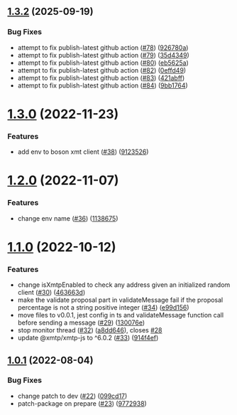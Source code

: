 ## [1.3.2](https://github.com/bosonprotocol/chat-sdk/compare/v1.3.1...v1.3.2) (2025-09-19)


### Bug Fixes

* attempt to fix publish-latest github action ([#78](https://github.com/bosonprotocol/chat-sdk/issues/78)) ([926780a](https://github.com/bosonprotocol/chat-sdk/commit/926780ac366042dc6cb092c27a9e900dbf92349b))
* attempt to fix publish-latest github action ([#79](https://github.com/bosonprotocol/chat-sdk/issues/79)) ([35d4349](https://github.com/bosonprotocol/chat-sdk/commit/35d4349168715c6f8b290a7eace9819f87fc4be8))
* attempt to fix publish-latest github action ([#80](https://github.com/bosonprotocol/chat-sdk/issues/80)) ([eb5625a](https://github.com/bosonprotocol/chat-sdk/commit/eb5625a7dac30f046342952c4498ddc40b7de039))
* attempt to fix publish-latest github action ([#82](https://github.com/bosonprotocol/chat-sdk/issues/82)) ([0effd49](https://github.com/bosonprotocol/chat-sdk/commit/0effd495c0faa237140462979d886b7b2d13aa66))
* attempt to fix publish-latest github action ([#83](https://github.com/bosonprotocol/chat-sdk/issues/83)) ([421abff](https://github.com/bosonprotocol/chat-sdk/commit/421abff6fecaa9b756988ec8c18901596459c51e))
* attempt to fix publish-latest github action ([#84](https://github.com/bosonprotocol/chat-sdk/issues/84)) ([9bb1764](https://github.com/bosonprotocol/chat-sdk/commit/9bb176485610f4089fe774bc44c1a9b4e8c29c8d))

# [1.3.0](https://github.com/bosonprotocol/chat-sdk/compare/v1.2.0...v1.3.0) (2022-11-23)


### Features

* add env to boson xmt client ([#38](https://github.com/bosonprotocol/chat-sdk/issues/38)) ([9123526](https://github.com/bosonprotocol/chat-sdk/commit/9123526ed178c3198be53f467101ef4051b899b1))

# [1.2.0](https://github.com/bosonprotocol/chat-sdk/compare/v1.1.0...v1.2.0) (2022-11-07)


### Features

* change env name ([#36](https://github.com/bosonprotocol/chat-sdk/issues/36)) ([1138675](https://github.com/bosonprotocol/chat-sdk/commit/11386753a58f9a4df50e492a7bccdebf48242ced))

# [1.1.0](https://github.com/bosonprotocol/chat-sdk/compare/v1.0.1...v1.1.0) (2022-10-12)


### Features

* change isXmtpEnabled to check any address given an initialized random client ([#30](https://github.com/bosonprotocol/chat-sdk/issues/30)) ([463663d](https://github.com/bosonprotocol/chat-sdk/commit/463663dac2df25c9ff8b137a61ead0fff220c3a5))
* make the validate proposal part in validateMessage fail if the proposal percentage is not a string positive integer ([#34](https://github.com/bosonprotocol/chat-sdk/issues/34)) ([e99d156](https://github.com/bosonprotocol/chat-sdk/commit/e99d1568398a5db7dde6809f8b7dc681cdfdf0eb))
* move files to v0.0.1, jest config in ts and validateMessage function call before sending a message ([#29](https://github.com/bosonprotocol/chat-sdk/issues/29)) ([130076e](https://github.com/bosonprotocol/chat-sdk/commit/130076e8319562cba59ccb117ac3c6f04598fbf7))
* stop monitor thread ([#32](https://github.com/bosonprotocol/chat-sdk/issues/32)) ([a8dd646](https://github.com/bosonprotocol/chat-sdk/commit/a8dd646fd42d416af4fdf716dbd85306a258adf8)), closes [#28](https://github.com/bosonprotocol/chat-sdk/issues/28)
* update @xmtp/xmtp-js to ^6.0.2 ([#33](https://github.com/bosonprotocol/chat-sdk/issues/33)) ([914f4ef](https://github.com/bosonprotocol/chat-sdk/commit/914f4ef253da89eeae64df6d9f898ce4d10a8032))

## [1.0.1](https://github.com/bosonprotocol/chat-sdk/compare/v1.0.0...v1.0.1) (2022-08-04)

### Bug Fixes

- change patch to dev ([#22](https://github.com/bosonprotocol/chat-sdk/issues/22)) ([099cd17](https://github.com/bosonprotocol/chat-sdk/commit/099cd174bbd6450e1dff40037b48a5b6dc1110a8))
- patch-package on prepare ([#23](https://github.com/bosonprotocol/chat-sdk/issues/23)) ([9772938](https://github.com/bosonprotocol/chat-sdk/commit/9772938d0837cd2685390077350478714304ab24))
